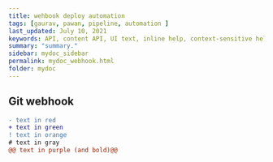 ```yaml
---
title: wehbook deploy automation
tags: [gaurav, pawan, pipeline, automation ]
last_updated: July 10, 2021
keywords: API, content API, UI text, inline help, context-sensitive help, popovers, tooltips
summary: "summary."
sidebar: mydoc_sidebar
permalink: mydoc_webhook.html
folder: mydoc
---
```


## Git webhook

```diff
- text in red
+ text in green
! text in orange
# text in gray
@@ text in purple (and bold)@@
```
